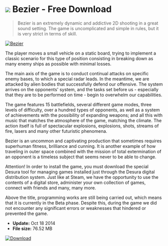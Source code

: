 # ![](https://cdn.softexe.net/static/icon/win.gif) Bezier  - Free Download

> Bezier is an extremely dynamic and addictive 2D shooting in a great sound setting. The game is uncomplicated and simple in rules, but it is very strict in terms of skill.

[![Bezier](https://gallery.dpcdn.pl/imgc/Tools/54821/g_-_420x350_1.5_-_x20141016154341_0.jpg)](https://softexe.net/win/games-entertainment/shooters/bezier:pbfpf.html)

The player moves a small vehicle on a static board, trying to implement a classic scenario for this type of position consisting in breaking down as many enemy ships as possible with minimal losses.
 
 The main axis of the game is to conduct continual attacks on specific enemy bases, to which a special radar leads. In the meantime, we are attacked by alien bodies that successfully defend our offensive. The system arrives on the opponents' system, and the tasks set before us - especially that they are to be performed on time - begin to overwhelm our capabilities.
 
 The game features 15 battlefields, several different game modes, three levels of difficulty, over a hundred types of opponents, as well as a system of achievements with the possibility of expanding weapons; and all this with music that matches the atmosphere of the game, matching the climate. The action itself is full of spectacular explosions, explosions, shots, streams of fire, lasers and many other futuristic phenomena.
 
 Bezier is an uncommon and captivating production that sometimes requires superhuman fitness, brilliance and cunning. It is another example of how traveling in outer space combined with the mission of total extermination of an opponent is a timeless subject that seems never to be able to change.
 
 Attention!
 In order to install the game, you must download the special Desura tool for managing games installed just through the Desura digital distribution system. Just like at Steam, we have the opportunity to use the contents of a digital store, administer your own collection of games, connect with friends and many, many more.
 
 Above the title, programming works are still being carried out, which means that it is currently in the Beta phase. Despite this, during the game we did not encounter any significant errors or weaknesses that hindered or prevented the game.


- **Update:** Oct 18 2014
- **File size:** 76.52 MB

[![Download](https://cdn.softexe.net/static/img/download.png)](https://softexe.net/win/games-entertainment/shooters/bezier:pbfpf.html)

